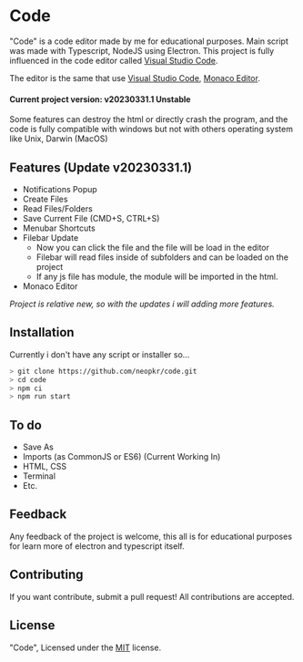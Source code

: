 # Code
"Code" is a code editor made by me for educational purposes. Main script was made with Typescript, NodeJS using Electron. This project is fully influenced in the code editor called [Visual Studio Code](https://github.com/microsoft/vscode).

The editor is the same that use [Visual Studio Code](https://github.com/microsoft/vscode), [Monaco Editor](https://github.com/microsoft/monaco-editor).

#### Current project version: v20230331.1 Unstable
Some features can destroy the html or directly crash the program, and the code is fully compatible with windows but not with others operating system like Unix, Darwin (MacOS)

## Features (Update v20230331.1)
- Notifications Popup
- Create Files
- Read Files/Folders
- Save Current File (CMD+S, CTRL+S)
- Menubar Shortcuts
- Filebar Update
  * Now you can click the file and the file will be load in the editor
  * Filebar will read files inside of subfolders and can be loaded on the project
  * If any js file has module, the module will be imported in the html.
- Monaco Editor

*Project is relative new, so with the updates i will adding more features.*

## Installation
Currently i don't have any script or installer so...
```sh
> git clone https://github.com/neopkr/code.git
> cd code
> npm ci
> npm run start
```

## To do
- Save As
- Imports (as CommonJS or ES6) (Current Working In)
- HTML, CSS
- Terminal
- Etc.

## Feedback
Any feedback of the project is welcome, this all is for educational purposes for learn more of electron and typescript itself.

## Contributing
If you want contribute, submit a pull request! All contributions are accepted.

## License
"Code", Licensed under the [MIT](https://github.com/neopkr/code/blob/main/LICENSE) license.
